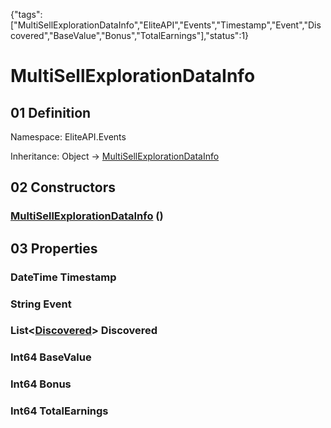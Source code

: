 {"tags":["MultiSellExplorationDataInfo","EliteAPI","Events","Timestamp","Event","Discovered","BaseValue","Bonus","TotalEarnings"],"status":1}

# MultiSellExplorationDataInfo

## 01 Definition

Namespace: <span class='code'>EliteAPI.Events</span>

Inheritance: <span class='code'>Object</span> → <span class='code'>[MultiSellExplorationDataInfo](../../EliteAPI/Events/MultiSellExplorationDataInfo.html)</span>

## 02 Constructors

### <span class='code'>[MultiSellExplorationDataInfo](../../EliteAPI/Events/MultiSellExplorationDataInfo.html)</span> ()

## 03 Properties

### <span class='code'>DateTime</span> Timestamp

### <span class='code'>String</span> Event

### <span class='code'>List<[Discovered](../../EliteAPI/Events/Discovered.html)></span> Discovered

### <span class='code'>Int64</span> BaseValue

### <span class='code'>Int64</span> Bonus

### <span class='code'>Int64</span> TotalEarnings

